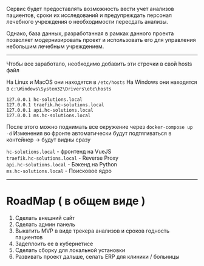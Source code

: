 Сервис будет предоставлять возможность вести учет анализов пациентов, сроки их исследований и предупреждать персонал 
лечебного учреждения о необходимости пересдать анализы. 

Однако, база данных, разработанная в рамках данного проекта позволяет модернизировать проект и использовать его для 
управления небольшим лечебным учреждением.

---

Чтобы все заработало, необходимо добавить эти строчки в свой hosts файл

На Linux и MacOS они находятся в `/etc/hosts`
На Windows они находятся в  `c:\Windows\System32\Drivers\etc\hosts`

```
127.0.0.1 hc-solutions.local
127.0.0.1 traefik.hc-solutions.local
127.0.0.1 api.hc-solutions.local
127.0.0.1 ms.hc-solutions.local
```

После этого можно поднимать все окружение через `docker-compose up -d`
Изменения во фронте автоматически будут подтягиваться в контейнер -> будут видны сразу

`hc-solutions.local` - фронтенд на VueJS \
`traefik.hc-solutions.local` - Reverse Proxy \
`api.hc-solutions.local` - Бэкенд на Python \
`ms.hc-solutions.local` - Поисковое ядро 

------

# RoadMap ( в общем виде )
1. Сделать внешний сайт
2. Сделать админ панель
3. Выкатить MVP в виде трекера анализов и сроков годность пациентов
4. Задеплоить ее в кубернетисе
5. Сделать сборку для локальной установки
6. Развивать проект дальше, селать ERP для клиники / больницы